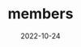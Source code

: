 ---
title: members
date: 2022-10-24

type: landing

sections:
  - block: people
    content:
      title: Meet members of LAMOR
      # Choose which groups/teams of users to display.
      #   Edit `user_groups` in each user's profile to add them to one or more of these groups.
      user_groups:
          - Professor
          - Researchers
          - Students
          - Intern
          - Alumni
      sort_by: Params.order
      sort_ascending: true
    design:
      show_interests: false
      show_role: true
      show_social: false
---